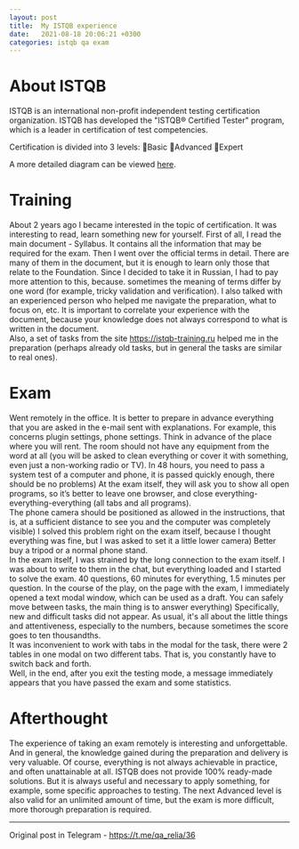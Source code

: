 ```yaml
---
layout: post
title:  My ISTQB experience
date:   2021-08-18 20:06:21 +0300
categories: istqb qa exam
---
```

# About ISTQB
ISTQB is an international non-profit independent testing certification organization.
ISTQB has developed the "ISTQB® Certified Tester" program, which is a leader in certification of test competencies.
 
Certification is divided into 3 levels:
🔹Basic
🔹Advanced
🔹Expert
  
A more detailed diagram can be viewed [here](https://www.istqb.org/about-us/istqb-levels-and-modules.html).
 
# Training
About 2 years ago I became interested in the topic of certification. It was interesting to read, learn something new for yourself.
First of all, I read the main document - Syllabus. It contains all the information that may be required for the exam. Then I went over the official terms in detail. There are many of them in the document, but it is enough to learn only those that relate to the Foundation.
Since I decided to take it in Russian, I had to pay more attention to this, because. sometimes the meaning of terms differ by one word (for example, tricky validation and verification). I also talked with an experienced person who helped me navigate the preparation, what to focus on, etc. It is important to correlate your experience with the document, because your knowledge does not always correspond to what is written in the document. <br>
Also, a set of tasks from the site <https://istqb-training.ru> helped me in the preparation (perhaps already old tasks, but in general the tasks are similar to real ones).

# Exam
Went remotely in the office. It is better to prepare in advance everything that you are asked in the e-mail sent with explanations. For example, this concerns plugin settings, phone settings. Think in advance of the place where you will rent. The room should not have any equipment from the word at all (you will be asked to clean everything or cover it with something, even just a non-working radio or TV).
In 48 hours, you need to pass a system test of a computer and phone, it is passed quickly enough, there should be no problems)
At the exam itself, they will ask you to show all open programs, so it’s better to leave one browser, and close everything-everything-everything (all tabs and all programs). <br>
The phone camera should be positioned as allowed in the instructions, that is, at a sufficient distance to see you and the computer was completely visible) I solved this problem right on the exam itself, because I thought everything was fine, but I was asked to set it a little lower camera) Better buy a tripod or a normal phone stand. <br>
In the exam itself, I was strained by the long connection to the exam itself. I was about to write to them in the chat, but everything loaded and I started to solve the exam. 40 questions, 60 minutes for everything, 1.5 minutes per question.
In the course of the play, on the page with the exam, I immediately opened a text modal window, which can be used as a draft.
You can safely move between tasks, the main thing is to answer everything)
Specifically, new and difficult tasks did not appear. As usual, it's all about the little things and attentiveness, especially to the numbers, because sometimes the score goes to ten thousandths. <br>
It was inconvenient to work with tabs in the modal for the task, there were 2 tables in one modal on two different tabs. That is, you constantly have to switch back and forth. <br>
Well, in the end, after you exit the testing mode, a message immediately appears that you have passed the exam and some statistics.

# Afterthought
The experience of taking an exam remotely is interesting and unforgettable. And in general, the knowledge gained during the preparation and delivery is very valuable. Of course, everything is not always achievable in practice, and often unattainable at all. ISTQB does not provide 100% ready-made solutions. But it is always useful and necessary to apply something, for example, some specific approaches to testing. The next Advanced level is also valid for an unlimited amount of time, but the exam is more difficult, more thorough preparation is required.

_________________
Original post in Telegram - <https://t.me/qa_relia/36>
